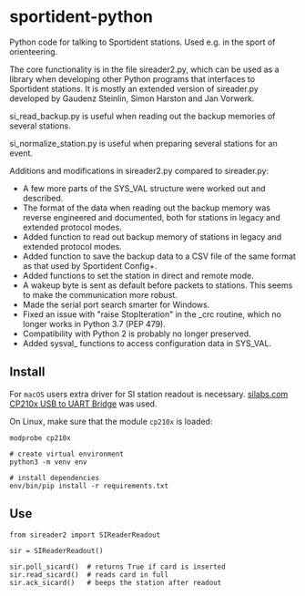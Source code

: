 # sportident-python

Python code for talking to Sportident stations. Used e.g. in the sport of orienteering.

The core functionality is in the file sireader2.py, which can be used as a library when
developing other Python programs that interfaces to Sportident stations.
It is mostly an extended version of sireader.py developed by Gaudenz Steinlin,
Simon Harston and Jan Vorwerk.

si_read_backup.py is useful when reading out the backup memories of several stations.

si_normalize_station.py is useful when preparing several stations for an event.

Additions and modifications in sireader2.py compared to sireader.py:
- A few more parts of the SYS_VAL structure were worked out and described.
- The format of the data when reading out the backup memory was reverse
  engineered and documented, both for stations in legacy and extended
  protocol modes.
- Added function to read out backup memory of stations in legacy and
  extended protocol modes.
- Added function to save the backup data to a CSV file of the same
  format as that used by Sportident Config+.
- Added functions to set the station in direct and remote mode.
- A wakeup byte is sent as default before packets to stations.
  This seems to make the communication more robust.
- Made the serial port search smarter for Windows.
- Fixed an issue with "raise StopIteration" in the _crc routine,
  which no longer works in Python 3.7 (PEP 479).
- Compatibility with Python 2 is probably no longer preserved.
- Added sysval_ functions to access configuration data in SYS_VAL.

## Install

For `macOS` users extra driver for SI station readout is necessary.
[silabs.com CP210x USB to UART Bridge](https://www.silabs.com/products/development-tools/software/usb-to-uart-bridge-vcp-drivers)
was used.

On Linux, make sure that the module `cp210x` is loaded:
```
modprobe cp210x
```

```
# create virtual environment
python3 -m venv env

# install dependencies
env/bin/pip install -r requirements.txt
```


## Use

```
from sireader2 import SIReaderReadout

sir = SIReaderReadout()

sir.poll_sicard()  # returns True if card is inserted
sir.read_sicard()  # reads card in full
sir.ack_sicard()   # beeps the station after readout
```
